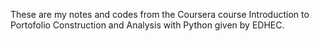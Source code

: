 These are my notes and codes from the Coursera course Introduction to Portofolio Construction and Analysis with Python given by EDHEC.
